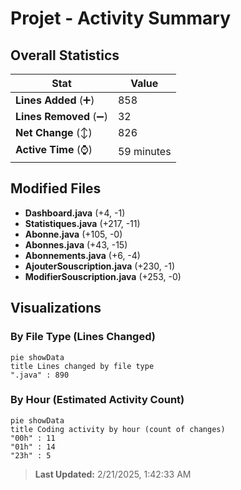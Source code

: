 # Projet - Activity Summary 

## Overall Statistics

| Stat                   | Value                                                             |
| ---------------------- | ----------------------------------------------------------------- |
| **Lines Added** (➕)   | 858                                          |
| **Lines Removed** (➖) | 32                                        |
| **Net Change** (↕)    | 826                |
| **Active Time** (⌚)   | 59 minutes |


## Modified Files
- **Dashboard.java** (+4, -1)
- **Statistiques.java** (+217, -11)
- **Abonne.java** (+105, -0)
- **Abonnes.java** (+43, -15)
- **Abonnements.java** (+6, -4)
- **AjouterSouscription.java** (+230, -1)
- **ModifierSouscription.java** (+253, -0)

## Visualizations

### By File Type (Lines Changed)

```mermaid
pie showData
title Lines changed by file type
".java" : 890
```

### By Hour (Estimated Activity Count)

```mermaid
pie showData
title Coding activity by hour (count of changes)
"00h" : 11
"01h" : 14
"23h" : 5
```


> **Last Updated:** 2/21/2025, 1:42:33 AM